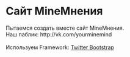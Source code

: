 Сайт MineМнения
============
<div>Пытаемся создать вместе сайт MineМнения.</div>
<div>Наш паблик: http://vk.com/yourminemind</div><br>

<div>Используем Framework: <a href="http://twitter.github.io/bootstrap/">Twitter Bootstrap</a>
